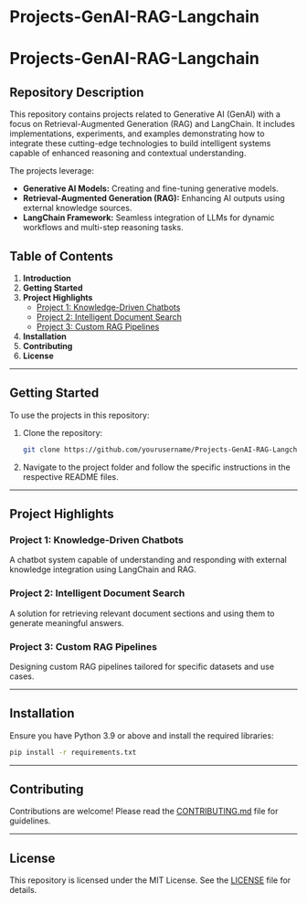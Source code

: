 # Projects-GenAI-RAG-Langchain
# Projects-GenAI-RAG-Langchain

## Repository Description

This repository contains projects related to Generative AI (GenAI) with a focus on Retrieval-Augmented Generation (RAG) and LangChain. It includes implementations, experiments, and examples demonstrating how to integrate these cutting-edge technologies to build intelligent systems capable of enhanced reasoning and contextual understanding. 

The projects leverage:
- **Generative AI Models:** Creating and fine-tuning generative models.
- **Retrieval-Augmented Generation (RAG):** Enhancing AI outputs using external knowledge sources.
- **LangChain Framework:** Seamless integration of LLMs for dynamic workflows and multi-step reasoning tasks.

## Table of Contents

1. **Introduction**
2. **Getting Started**
3. **Project Highlights**
    - [Project 1: Knowledge-Driven Chatbots](#project-1-knowledge-driven-chatbots)
    - [Project 2: Intelligent Document Search](#project-2-intelligent-document-search)
    - [Project 3: Custom RAG Pipelines](#project-3-custom-rag-pipelines)
4. **Installation**
5. **Contributing**
6. **License**

---

## Getting Started

To use the projects in this repository:

1. Clone the repository:
   ```bash
   git clone https://github.com/yourusername/Projects-GenAI-RAG-Langchain.git
   ```

2. Navigate to the project folder and follow the specific instructions in the respective README files.

---

## Project Highlights

### Project 1: Knowledge-Driven Chatbots
A chatbot system capable of understanding and responding with external knowledge integration using LangChain and RAG.

### Project 2: Intelligent Document Search
A solution for retrieving relevant document sections and using them to generate meaningful answers.

### Project 3: Custom RAG Pipelines
Designing custom RAG pipelines tailored for specific datasets and use cases.

---

## Installation

Ensure you have Python 3.9 or above and install the required libraries:

```bash
pip install -r requirements.txt
```

---

## Contributing

Contributions are welcome! Please read the [CONTRIBUTING.md](CONTRIBUTING.md) file for guidelines.

---

## License

This repository is licensed under the MIT License. See the [LICENSE](LICENSE) file for details.
